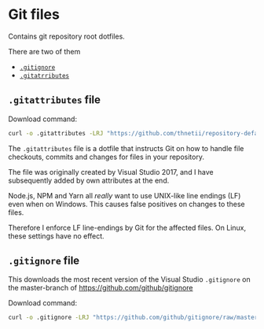 # Git files

Contains git repository root dotfiles.

There are two of them

* [`.gitignore`](#gitignore-file)
* [`.gitatrributes`](#gitattributes-file)

## `.gitattributes` file

Download command:

``` sh
curl -o .gitattributes -LRJ "https://github.com/thnetii/repository-default/raw/master/GitFiles/.gitattributes"
```

The `.gitattributes` file is a dotfile that instructs Git on how to handle file checkouts, commits and changes for files in your repository.

The file was originally created by Visual Studio 2017, and I have subsequently added by own attributes at the end.

Node.js, NPM and Yarn all *really* want to use UNIX-like line endings (LF) even when on Windows. This causes false positives on changes to these files.

Therefore I enforce LF line-endings by Git for the affected files. On Linux, these settings have no effect.

## `.gitignore` file

This downloads the most recent version of the Visual Studio `.gitignore` on the master-branch of https://github.com/github/gitignore

Download command:

``` sh
curl -o .gitignore -LRJ "https://github.com/github/gitignore/raw/master/VisualStudio.gitignore"
```
